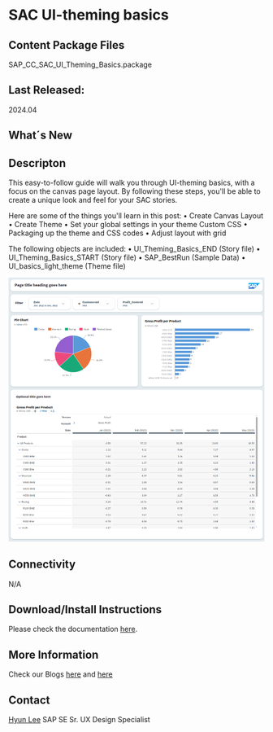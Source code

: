 # SAC UI-theming basics


## Content Package Files
SAP_CC_SAC_UI_Theming_Basics.package

## Last Released:
2024.04

## What´s New

## Descripton
This easy-to-follow guide will walk you through UI-theming basics, with a focus on the canvas page layout. By following these steps, you'll be able to create a unique look and feel for your SAC stories.

Here are some of the things you'll learn in this post:
• Create Canvas Layout
• Create Theme
• Set your global settings in your theme Custom CSS
• Packaging up the theme and CSS codes
• Adjust layout with grid

The following objects are included:
• UI_Theming_Basics_END (Story file)
• UI_Theming_Basics_START (Story file)
• SAP_BestRun (Sample Data)
• UI_basics_light_theme (Theme file)


![SAC UI Theming Basics](SAC_UI_Theming_Basics.png)

## Connectivity
N/A

## Download/Install Instructions
Please check the documentation [here](https://help.sap.com/docs/SAP_ANALYTICS_CLOUD/42093f14b43c485fbe3adbbe81eff6c8/603e26204ce14bd8b5f9729a8123636f.html).

## More Information
Check our Blogs [here](https://community.sap.com/t5/c-khhcw49343/SAP+Analytics+Cloud/pd-p/67838200100800006884) and [here](https://community.sap.com/t5/c-khhcw49343/Data+and+Analytics/pd-p/87817424-f4e7-46f2-af14-88bf0f4ba034)

## Contact
[Hyun Lee](mailto:hyun.lee@sap.com)
SAP SE
Sr. UX Design Specialist

